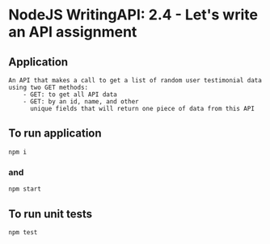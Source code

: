 # NodeJS WritingAPI: 2.4 - Let's write an API assignment

## Application
``` shell
An API that makes a call to get a list of random user testimonial data using two GET methods:
    - GET: to get all API data
    - GET: by an id, name, and other 
      unique fields that will return one piece of data from this API
```

## To run application
``` shell
npm i
```
### and
``` shell
npm start
```
## To run unit tests
``` shell
npm test
```